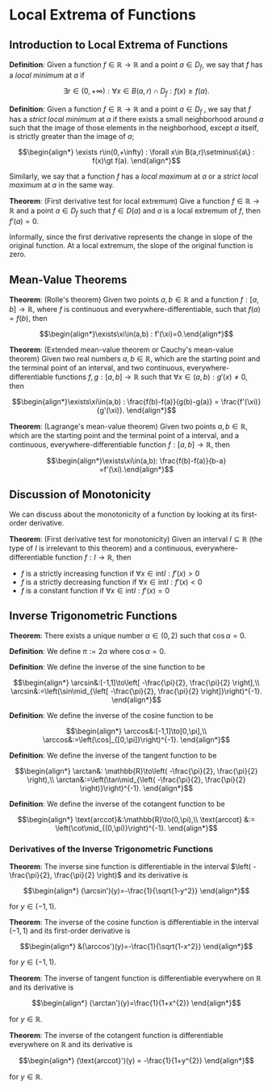 # Local Extrema of Functions

## Introduction to Local Extrema of Functions

**Definition**: Given a function $f\in\mathbb{R}\to\mathbb{R}$ and a point $a\in D_f$, we say that $f$ has a *local minimum* at $a$ if

$$
\exists r\in(0,+\infty) : \forall x\in B(a,r)\cap D_f : f(x)\ge f(a).
$$

**Definition**: Given a function $f\in\mathbb{R}\to\mathbb{R}$ and a point $a\in D_{f}$ , we say that $f$ has a *strict local minimum* at $a$ if there exists a small neighborhood around $a$ such that the image of those elements in the neighborhood, except $a$ itself, is strictly greater than the image of $a$;

$$\begin{align*}
\exists r\in(0,+\infty) : \forall x\in B(a,r)\setminus\{a\} : f(x)\gt f(a).
\end{align*}$$

Similarly, we say that a function $f$ has a *local maximum* at $a$ or a *strict local maximum* at $a$ in the same way.

**Theorem**: (First derivative test for local extremum) Give a function $f\in\mathbb{R}\to\mathbb{R}$ and a point $a\in D_f$ such that $f\in D(a)$ and $a$ is a local extremum of $f$, then $f'(a)=0$.

Informally, since the first derivative represents the change in slope of the original function. At a local extremum, the slope of the original function is zero.

## Mean-Value Theorems

**Theorem**: (Rolle's theorem) Given two points $a,b\in\mathbb{R}$ and a function $f:[a,b]\to\mathbb{R}$, where $f$ is continuous and everywhere-differentiable, such that $f(a)=f(b)$, then

$$\begin{align*}\exists\xi\in(a,b) : f'(\xi)=0.\end{align*}$$

**Theorem**: (Extended mean-value theorem or Cauchy's mean-value theorem) Given two real numbers $a,b\in\mathbb{R}$, which are the starting point and the terminal point of an interval, and two continuous, everywhere-differentiable functions $f,g:[a,b]\to\mathbb{R}$ such that $\forall x\in(a,b) : g'(x)\ne0$, then

$$\begin{align*}\exists\xi\in(a,b) : \frac{f(b)-f(a)}{g(b)-g(a)} = \frac{f'(\xi)}{g'(\xi)}. \end{align*}$$

**Theorem**: (Lagrange's mean-value theorem) Given two points $a,b\in\mathbb{R}$, which are the starting point and the terminal point of a interval, and a continuous, everywhere-differentiable function $f:[a,b]\to\mathbb{R}$, then 

$$\begin{align*}\exists\xi\in(a,b): \frac{f(b)-f(a)}{b-a} =f'(\xi).\end{align*}$$

## Discussion of Monotonicity

We can discuss about the monotonicity of a function by looking at its first-order derivative.

**Theorem**: (First derivative test for monotonicity) Given an interval $I\subseteq\mathbb{R}$ (the type of $I$ is irrelevant to this theorem) and a continuous, everywhere-differentiable function $f:I\to\mathbb{R}$, then
- $f$ is a strictly increasing function if $\forall x\in \text{int}I : f'(x)\gt0$ 
- $f$ is a strictly decreasing function if $\forall x\in\text{int}I : f'(x)\lt0$
- $f$ is a constant function if $\forall x\in\text{int}I : f'(x)=0$

## Inverse Trigonometric Functions

**Theorem**: There exists a unique number $\alpha\in(0,2)$ such that $\cos\alpha=0$.

**Definition**: We define $\pi:=2\alpha$ where $\cos\alpha=0$.

**Definition**: We define the inverse of the sine function to be 

$$\begin{align*}
\arcsin&:[-1,1]\to\left[ -\frac{\pi}{2}, \frac{\pi}{2} \right],\\
\arcsin&:=\left(\sin\mid_{\left[ -\frac{\pi}{2}, \frac{\pi}{2} \right]}\right)^{-1}.
\end{align*}$$

**Definition**: We define the inverse of the cosine function to be 

$$\begin{align*}
\arccos&:[-1,1]\to[0,\pi],\\
\arccos&:=\left(\cos|_{[0,\pi]}\right)^{-1}.
\end{align*}$$

**Definition**: We define the inverse of the tangent function to be 

$$\begin{align*}
\arctan&: \mathbb{R}\to\left( -\frac{\pi}{2}, \frac{\pi}{2} \right),\\
\arctan&:=\left(\tan\mid_{\left( -\frac{\pi}{2}, \frac{\pi}{2} \right)}\right)^{-1}.
\end{align*}$$

**Definition**:  We define the inverse of the cotangent function to be

$$\begin{align*}
\text{arccot}&:\mathbb{R}\to(0,\pi),\\
\text{arccot} &:= \left(\cot\mid_{(0,\pi)}\right)^{-1}.
\end{align*}$$

### Derivatives of the Inverse Trigonometric Functions

**Theorem**: The inverse sine function is differentiable in the interval $\left( -\frac{\pi}{2}, \frac{\pi}{2} \right)$ and its derivative is

$$\begin{align*}
(\arcsin')(y)=-\frac{1}{\sqrt{1-y^2}}
\end{align*}$$

for $y\in(-1,1)$.

**Theorem**: The inverse of the cosine function is differentiable in the interval $(-1,1)$ and its first-order derivative is

$$\begin{align*}
&(\arccos')(y)=-\frac{1}{\sqrt{1-x^2}}
\end{align*}$$

for $y\in(-1,1)$.

**Theorem**: The inverse of tangent function is differentiable everywhere on $\mathbb{R}$ and its derivative is 

$$\begin{align*}
(\arctan')(y)=\frac{1}{1+x^{2}}
\end{align*}$$

for $y\in\mathbb{R}$.


**Theorem**: The inverse of the cotangent function is differentiable everywhere on $\mathbb{R}$ and its derivative is

$$\begin{align*}
(\text{arccot}')(y) =  -\frac{1}{1+y^{2}}
\end{align*}$$

for $y\in\mathbb{R}$.